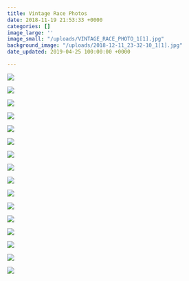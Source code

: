```yaml
---
title: Vintage Race Photos
date: 2018-11-19 21:53:33 +0000
categories: []
image_large: ''
image_small: "/uploads/VINTAGE_RACE_PHOTO_1[1].jpg"
background_image: "/uploads/2018-12-11_23-32-10_1[1].jpg"
date_updated: 2019-04-25 100:00:00 +0000

---
```

![]({{site.baseurl}}/uploads/IMG_3345.JPG)

![]({{site.baseurl}}/uploads/IMG_3423.JPG)

![]({{site.baseurl}}/uploads/IMG_3523.JPG)

![]({{site.baseurl}}/uploads/IMG_3935.JPG)

![]({{site.baseurl}}/uploads/IMG_4018.JPG)

![]({{site.baseurl}}/uploads/VINTAGE_RACE_PHOTO_HEADER.jpg)

![]({{site.baseurl}}/uploads/VINTAGE_RACE_PHOTO_7.jpg)

![]({{site.baseurl}}/uploads/VINTAGE_RACE_PHOTOS.jpg)

![]({{site.baseurl}}/uploads/VINTAGE_RACE_PHOTO_6.jpg)

![]({{site.baseurl}}/uploads/VINTAGE_RACE_PHOTO_1-1.jpg)

![]({{site.baseurl}}/uploads/VINTAGE_RACE_PHOTO_5.jpg)

![]({{site.baseurl}}/uploads/VINTAGE_RACE_PHOTO_4.jpg)

![]({{site.baseurl}}/uploads/VINTAGE_RACE_PHOTO_2.jpg)

![]({{site.baseurl}}/uploads/VINTAGE_RACE_PHOTO.jpg)

![]({{site.baseurl}}/uploads/VINTAGE_RACE_PHOTO_8.jpg)

![]({{site.baseurl}}/uploads/VINTAGE_RACE_PHOTO_3.jpg)
